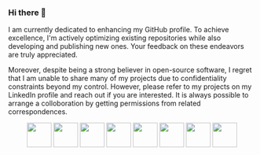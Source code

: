 ### Hi there 👋

<!--
**MSK0306/MSK0306** is a ✨ _special_ ✨ repository because its `README.md` (this file) appears on your GitHub profile.

Here are some ideas to get you started:

- 🔭 I’m currently working on ...
- 🌱 I’m currently learning ...
- 👯 I’m looking to collaborate on ...
- 🤔 I’m looking for help with ...
- 💬 Ask me about ...
- 📫 How to reach me: ...
- 😄 Pronouns: ...
- ⚡ Fun fact: ...
-->

I am currently dedicated to enhancing my GitHub profile.
To achieve excellence, I'm actively optimizing existing repositories while also developing and publishing new ones.
Your feedback on these endeavors are truly appreciated.

Moreover, despite being a strong believer in open-source software, I regret that I am unable to share many of my projects due to confidentiality constraints beyond my control. However, please refer to my projects on my LinkedIn profile and reach out if you are interested. It is always possible to arrange a colloboration by getting permissions from related correspondences.

<div align="center">
  <img src="https://cdn.jsdelivr.net/gh/devicons/devicon@latest/icons/matlab/matlab-original.svg" height="50" width="50"/>
  <img src="https://cdn.jsdelivr.net/gh/devicons/devicon@latest/icons/python/python-original.svg"  height="50" width="50"/>
  <img src="https://cdn.jsdelivr.net/gh/devicons/devicon@latest/icons/cplusplus/cplusplus-original.svg"  height="50" width="50"/>
  <img src="https://cdn.jsdelivr.net/gh/devicons/devicon@latest/icons/c/c-original.svg"  height="50" width="50"/>
  <img src="https://cdn.jsdelivr.net/gh/devicons/devicon@latest/icons/linux/linux-original.svg"  height="50" width="50"/>
  <img src="https://cdn.jsdelivr.net/gh/devicons/devicon@latest/icons/docker/docker-original.svg"  height="50" width="50"/>
  <img src="https://cdn.jsdelivr.net/gh/devicons/devicon@latest/icons/git/git-original.svg"  height="50" width="50"/>
  <img src="https://cdn.jsdelivr.net/gh/devicons/devicon@latest/icons/latex/latex-original.svg"  height="50" width="50"/>



</div>
